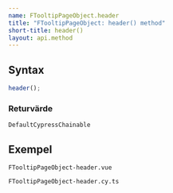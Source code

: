 ```yaml
---
name: FTooltipPageObject.header
title: "FTooltipPageObject: header() method"
short-title: header()
layout: api.method
---
```


## Syntax

```ts nocompile nolint
header();
```

### Returvärde

`DefaultCypressChainable`

## Exempel

```import static
FTooltipPageObject-header.vue
```

```import
FTooltipPageObject-header.cy.ts
```
